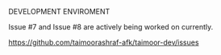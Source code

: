 DEVELOPMENT ENVIROMENT 

Issue #7 and Issue #8 are actively being worked on currently.

https://github.com/taimoorashraf-afk/taimoor-dev/issues